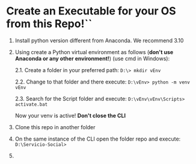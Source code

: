 # Create an Executable for your OS from this Repo!``
1. Install python version different from Anaconda. We recommend 3.10
2. Using create a Python virtual environment as follows (**don't use Anaconda or any other environment!**) (use cmd in Windows):

    2.1. Create a folder in your preferred path: `D:\> mkdir vEnv`
    
    2.2. Change to that folder and there execute: `D:\vEnv> python -m venv vEnv`
    
    2.3. Search for the Script folder and execute: `D:\vEnv\vEnv\Scripts> activate.bat`
    
    Now your venv is active! **Don't close the CLI**

3. Clone this repo in another folder
4. On the same instance of the CLI open the folder repo and execute: `D:\Servicio-Social> `
5. 